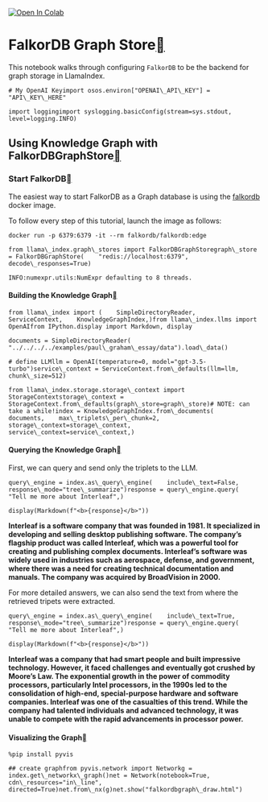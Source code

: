 [![Open In Colab](https://colab.research.google.com/assets/colab-badge.svg)](https://colab.research.google.com/github/run-llama/llama_index/blob/main/docs/examples/index_structs/knowledge_graph/FalkorDBGraphDemo.ipynb)

FalkorDB Graph Store[](#falkordb-graph-store "Permalink to this heading")
==========================================================================

This notebook walks through configuring `FalkorDB` to be the backend for graph storage in LlamaIndex.


```
# My OpenAI Keyimport osos.environ["OPENAI\_API\_KEY"] = "API\_KEY\_HERE"
```

```
import loggingimport syslogging.basicConfig(stream=sys.stdout, level=logging.INFO)
```
Using Knowledge Graph with FalkorDBGraphStore[](#using-knowledge-graph-with-falkordbgraphstore "Permalink to this heading")
----------------------------------------------------------------------------------------------------------------------------

### Start FalkorDB[](#start-falkordb "Permalink to this heading")

The easiest way to start FalkorDB as a Graph database is using the [falkordb](https://hub.docker.com/r/falkordb/falkordb:edge) docker image.

To follow every step of this tutorial, launch the image as follows:


```
docker run -p 6379:6379 -it --rm falkordb/falkordb:edge
```

```
from llama\_index.graph\_stores import FalkorDBGraphStoregraph\_store = FalkorDBGraphStore(    "redis://localhost:6379", decode\_responses=True)
```

```
INFO:numexpr.utils:NumExpr defaulting to 8 threads.
```
#### Building the Knowledge Graph[](#building-the-knowledge-graph "Permalink to this heading")


```
from llama\_index import (    SimpleDirectoryReader,    ServiceContext,    KnowledgeGraphIndex,)from llama\_index.llms import OpenAIfrom IPython.display import Markdown, display
```

```
documents = SimpleDirectoryReader(    "../../../../examples/paul\_graham\_essay/data").load\_data()
```

```
# define LLMllm = OpenAI(temperature=0, model="gpt-3.5-turbo")service\_context = ServiceContext.from\_defaults(llm=llm, chunk\_size=512)
```

```
from llama\_index.storage.storage\_context import StorageContextstorage\_context = StorageContext.from\_defaults(graph\_store=graph\_store)# NOTE: can take a while!index = KnowledgeGraphIndex.from\_documents(    documents,    max\_triplets\_per\_chunk=2,    storage\_context=storage\_context,    service\_context=service\_context,)
```
#### Querying the Knowledge Graph[](#querying-the-knowledge-graph "Permalink to this heading")

First, we can query and send only the triplets to the LLM.


```
query\_engine = index.as\_query\_engine(    include\_text=False, response\_mode="tree\_summarize")response = query\_engine.query(    "Tell me more about Interleaf",)
```

```
display(Markdown(f"<b>{response}</b>"))
```
**Interleaf is a software company that was founded in 1981. It specialized in developing and selling desktop publishing software. The company’s flagship product was called Interleaf, which was a powerful tool for creating and publishing complex documents. Interleaf’s software was widely used in industries such as aerospace, defense, and government, where there was a need for creating technical documentation and manuals. The company was acquired by BroadVision in 2000.**

For more detailed answers, we can also send the text from where the retrieved tripets were extracted.


```
query\_engine = index.as\_query\_engine(    include\_text=True, response\_mode="tree\_summarize")response = query\_engine.query(    "Tell me more about Interleaf",)
```

```
display(Markdown(f"<b>{response}</b>"))
```
**Interleaf was a company that had smart people and built impressive technology. However, it faced challenges and eventually got crushed by Moore’s Law. The exponential growth in the power of commodity processors, particularly Intel processors, in the 1990s led to the consolidation of high-end, special-purpose hardware and software companies. Interleaf was one of the casualties of this trend. While the company had talented individuals and advanced technology, it was unable to compete with the rapid advancements in processor power.**

#### Visualizing the Graph[](#visualizing-the-graph "Permalink to this heading")


```
%pip install pyvis
```

```
## create graphfrom pyvis.network import Networkg = index.get\_networkx\_graph()net = Network(notebook=True, cdn\_resources="in\_line", directed=True)net.from\_nx(g)net.show("falkordbgraph\_draw.html")
```
